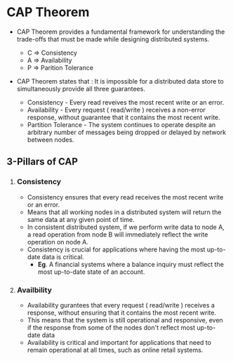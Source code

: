 # CAP Theorem

- CAP Theorem provides a fundamental framework for understanding the trade-offs that must be made while designing distributed systems.
    - C => Consistency
    - A => Availability
    - P => Parition Tolerance

- CAP Theorem states that : It is impossible for a distributed data store to simultaneously provide all three guarantees.
    - Consistency - Every read reveives the most recent write or an error.
    - Availability - Every request ( read/write ) receives a non-error response, without guarantee that it contains the most recent write.
    - Partition Tolerance - The system continues to operate despite an arbitrary number of messages being dropped or delayed by network between nodes.

## 3-Pillars of CAP
1. ### Consistency
    - Consistency ensures that every read receives the most recent write or an error.
    - Means that all working nodes in a distributed system will return the same data at any given point of time.
    - In consistent distributed system, if we perform write data to node A, a read operation from node B will immediately reflect the write operation on node A.
    - Consistency is crucial for applications where having the most up-to-date data is critical.
        - **Eg**. A financial systems where a balance inquiry must reflect the most up-to-date state of an account.
        
2. ### Availbility
    - Availability gurantees that every request ( read/write ) receives a response, without ensuring that it contains the most recent write.
    - This means that the system is still operational and responsive, even if the response from some of the nodes don't reflect most up-to-date data
    - Availability is critical and important for applications that need to remain operational at all times, such as online retail systems.
